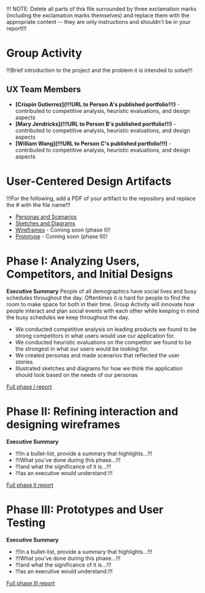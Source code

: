 !!! NOTE: Delete all parts of this file surrounded by three exclamation marks (including the exclamation marks themselves) and replace them with the appropriate content -- they are only instructions and shouldn't be in your report!!!

# Group Activity

!!!Brief introduction to the project and the problem it is intended to solve!!!

## UX Team Members

* **[Crispin Gutierrez](!!!URL to Person A's published portfolio!!!)** - contributed to competitive analysis, heuristic evaluations, and design aspects
* **[Mary Jendricks](!!!URL to Person B's published portfolio!!!)** - contributed to competitive analysis, heuristic evaluations, and design aspects
* **[William Wang](!!!URL to Person C's published portfolio!!!)** - contributed to competitive analysis, heuristic evaluations, and design aspects

# User-Centered Design Artifacts
 
!!!For the following, add a PDF of your artifact to the repository and replace the # with the file name!!!
* [Personas and Scenarios](personas/x06_Personas_and_Scenarios.pdf)
* [Sketches and Diagrams](sketches/)
* [Wireframes](#) - Coming soon (phase II)!
* [Prototype](#) - Coming soon (phase III)!

# Phase I: Analyzing Users, Competitors, and Initial Designs

**Executive Summary**
People of all demographics have social lives and busy schedules throughout the day. Oftentimes it is hard for people to find the room to make space for both in their time. Group Activity will innovate how people interact and plan social events with each other while keeping in mind the busy schedules we keep throughout the day.
* We conducted competitive analysis on leading products we found to be strong competitors in what users would use our application for.
* We conducted heuristic evaluations on the competitor we found to be the strongest in what our users would be looking for.
* We created personas and made scenarios that reflected the user stories.
* Illustrated sketches and diagrams for how we think the application should look based on the needs of our personas

[Full phase I report](phaseI/)

# Phase II: Refining interaction and designing wireframes

**Executive Summary**

* !!!In a bullet-list, provide a summary that highlights...!!!
* !!!What you've done during this phase...!!!
* !!!and what the significance of it is...!!!
* !!!as an executive would understand.!!!

[Full phase II report](phaseII/)

# Phase III: Prototypes and User Testing

**Executive Summary**

* !!!In a bullet-list, provide a summary that highlights...!!!
* !!!What you've done during this phase...!!!
* !!!and what the significance of it is...!!!
* !!!as an executive would understand.!!!

[Full phase III report](phaseIII/)
